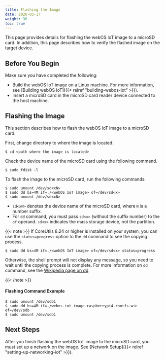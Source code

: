 ```yaml
---
title: Flashing the Image
date: 2020-03-17
weight: 30
toc: true
---
```


This page provides details for flashing the webOS IoT image to a microSD card. In addition, this page describes how to verify the flashed image on the target device.

## Before You Begin

Make sure you have completed the following:

* Build the webOS IoT image on a Linux machine. For more information, see [Building webOS IoT]({{< relref "building-webos-iot" >}}).
* Insert a microSD card in the microSD card reader device connected to the host machine.

## Flashing the Image

This section describes how to flash the webOS IoT image to a microSD card.

First, change directory to where the image is located.

```shell
$ cd <path where the image is located>
```

Check the device name of the microSD card using the following command.

```shell
$ sudo fdisk -l
```

To flash the image to the microSD card, run the following commands.

```shell
$ sudo umount /dev/sd<xN>
$ sudo dd bs=4M if=./<webOS IoT image> of=/dev/sd<x>
$ sudo umount /dev/sd<xN>
```

* `sd<xN>` denotes the device name of the microSD card, where `N` is a number suffix.
* For `dd` command, you must pass `sd<x>` (without the suffix number) to the `of` operand. `sd<x>` indicates the mass storage device, not the partition.

{{< note >}}
If CoreUtils 8.24 or higher is installed on your system, you can use the `status=progress` option to the `dd` command to see the copying process.

```shell
$ sudo dd bs=4M if=./<webOS IoT image> of=/dev/sd<x> status=progress
```

Otherwise, the shell prompt will not display any message, so you need to wait until the copying process is complete. For more information on `dd` command, see the [Wikipedia page on dd](https://en.wikipedia.org/wiki/Dd_(Unix)).

{{< /note >}}

#### Flashing Command Example

```shell
$ sudo umount /dev/sdb1
$ sudo dd bs=4M if=./webos-iot-image-raspberrypi4.rootfs.wic of=/dev/sdb
$ sudo umount /dev/sdb1
```

## Next Steps

After you finish flashing the webOS IoT image to the microSD card, you must set up a network on the image. See [Network Setup]({{< relref "setting-up-networking-iot" >}}).
